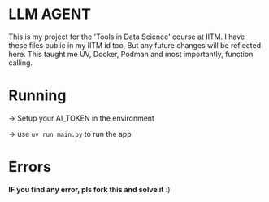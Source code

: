 # LLM AGENT

This is my project for the 'Tools in Data Science' course at IITM. I have these files public in my IITM id too, But any future changes will be reflected here. 
This taught me UV, Docker, Podman and most importantly, function calling.

# Running

-> Setup your AI_TOKEN in the environment

-> use `uv run main.py` to run the app



# Errors 

**IF you find any error, pls fork this and solve it** :)
